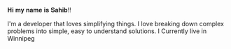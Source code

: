 𝐇𝐢 𝐦𝐲 𝐧𝐚𝐦𝐞 𝐢𝐬 𝐒𝐚𝐡𝐢𝐛!!

I'm a developer that loves simplifying things. I love breaking down complex problems into simple, easy to understand solutions. I Currently live in Winnipeg
